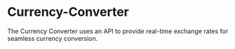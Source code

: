 # Currency-Converter
The Currency Converter uses an API to provide real-time exchange rates for seamless currency conversion.
